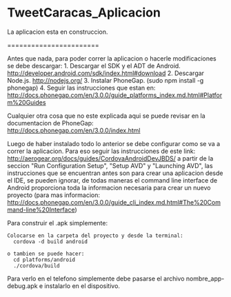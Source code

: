 TweetCaracas_Aplicacion
=======================

La aplicacion esta en construccion.

=======================

  Antes que nada, para poder correr la aplicacion o hacerle modificaciones se debe descargar:
    1. Descargar el SDK y el ADT de Android. http://developer.android.com/sdk/index.html#download 
    2. Descargar Node.js. http://nodejs.org/
    3. Instalar PhoneGap. (sudo npm install -g phonegap)
    4. Seguir las instrucciones que estan en: http://docs.phonegap.com/en/3.0.0/guide_platforms_index.md.html#Platform%20Guides

  Cualquier otra cosa que no este explicada aqui se puede revisar en la documentacion de PhoneGap: http://docs.phonegap.com/en/3.0.0/index.html

  Luego de haber instalado todo lo anterior se debe configurar como se va a correr la aplicacion. Para eso seguir las instrucciones de este link:
http://aerogear.org/docs/guides/CordovaAndroidDevJBDS/
a partir de la seccion "Run Configuration Setup", "Setup AVD" y "Launching AVD", las instrucciones que se encuentran antes son para crear una aplicacion desde el IDE, se pueden ignorar, de todas maneras el command line interface de Android proporciona toda la informacion necesaria para crear un nuevo proyecto (para mas informacion: http://docs.phonegap.com/en/3.0.0/guide_cli_index.md.html#The%20Command-line%20Interface)

  Para construir el .apk simplemente:
    
    Colocarse en la carpeta del proyecto y desde la terminal: 
      cordova -d build android
  
    o tambien se puede hacer:
      cd platforms/android
      ./cordova/build
      
  Para verlo en el telefono simplemente debe pasarse el archivo nombre_app-debug.apk e instalarlo en el dispositivo.






